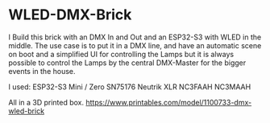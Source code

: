 # WLED-DMX-Brick
I Build this brick with an DMX In and Out and an ESP32-S3 with WLED in the middle.
The use case is to put it in a DMX line, and have an automatic scene on boot and a simplified UI for controlling the Lamps but it is always possible to control the Lamps by the central DMX-Master for the bigger events in the house.

I used:
ESP32-S3 Mini / Zero
SN75176
Neutrik XLR 
NC3FAAH
NC3MAAH

All in a 3D printed box. https://www.printables.com/model/1100733-dmx-wled-brick

